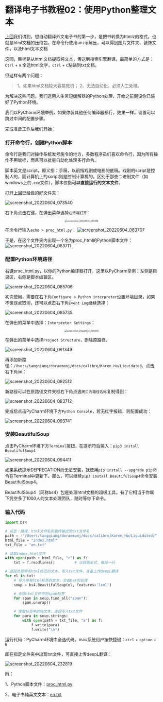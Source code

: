 # 翻译电子书教程02：使用Python整理文本


[上回](https://doraemonj.github.io/zh-cn/translation_tutorial_01/)我们讲到，想自动翻译外文电子书的第一步，是把书转换为htmlz的格式，也就是html文档的压缩包，在命令行使用unzip解压，可以得到图片文件夹、装饰文件，以及html文本文档

这回，目标是从html文档提取纯文本，传送到搜索引擎翻译。最简单的方式是：`Ctrl` + `A` 全选html文字，`ctrl` + `C`粘贴到txt文档。

但这样有两个问题：

>   1、如果html文档较大容易死机；
>   2、无法自动化，必须人工处理。

为解决这些问题，我们选用人生苦短缓解器的Python处理，开始之前假设你已装好了Python环境。

我们以PyCharm环境举例，如果你装其他任何编译器都行，效果一样，设置可以跳过中间的配置步骤。

完成准备工作后我们开始：

### 打开命令行，创建Python脚本

命令行是我们对操作系统发号施令的地方，多数程序员们喜欢命令行，因为所有操作不用鼠标，而且可以批量自动化处理多行命令。

脚本英文是script，原义指：手稿，以前指戏剧或电影的底稿。戏剧的script是控制人的，而计算机上的script则是控制计算机的。区别于那些二进制文件（如windows上的`.exe`文件），脚本仅指**可以直接运行的文本文件**。

打开[上回](https://doraemonj.github.io/zh-cn/translation_tutorial_01/)已经做的好文件夹：

![screenshot_20220604_073540](https://doraemonj.github.io/pics/screenshot_20220604_073540.png)

右下角点击右键，在弹出菜单选择`在终端打开`：

<div align="center"><img src="https://doraemonj.github.io/pics/screenshot_20220531_223358.png" alt="screenshot_20220531_223358" style="zoom:50%;" /></div>

在命令行输入`echo > proc_html.py`：
![screenshot_20220604_083707](https://doraemonj.github.io/pics/screenshot_20220604_083707.png)

于是，在这个文件夹内出现一个名为proc_html的Python脚本文件：
![screenshot_20220604_083711](https://doraemonj.github.io/pics/screenshot_20220604_083711.png)

### 配置Python环境路径

右键proc_html.py，以你的Python编译器打开，这里以PyCharm举例：左侧是目录区，右侧是脚本编辑区。

![screenshot_20220604_085706](https://doraemonj.github.io/pics/screenshot_20220604_085706.png)

初次使用，需要在右下角`Configure a Python interpreter`设置环境目录，如果不慎误点取消，还可以点击右下角`Event Log`继续选择：

![screenshot_20220604_085735](https://doraemonj.github.io/pics/screenshot_20220604_085735.png)

在弹出的菜单中选择：`Interpreter Settings`：

<div align="center"><img src="https://doraemonj.github.io/pics/screenshot_20220604_090939.png" alt="screenshot_20220604_090939" style="zoom:50%;" /></div>

在弹出的菜单中选择`Project Structure`，删除原路径，

![screenshot_20220604_091349](https://doraemonj.github.io/pics/screenshot_20220604_091349.png)

再添加新路径：`/Users/tangqiang/doraemonj/docs/calibre/Karen_Ho/Liquidated`，点击右下角`OK`：

![screenshot_20220604_092512](https://doraemonj.github.io/pics/screenshot_20220604_092512.png)

新路径可以在原路径文件夹框右下角点选`拷贝为路径名称`复制得到：

![screenshot_20220604_083712](https://doraemonj.github.io/pics/screenshot_20220604_083712.png)

完成后点击PyCharm环境下方`Python Console`，若无红字报错，则配置成功：

![screenshot_20220604_093741](https://doraemonj.github.io/pics/screenshot_20220604_093741.png)

### 安装BeautifulSoup

点击PyCharm环境下方`Terminal`按钮，在提示符后输入：`pip3 install BeautifulSoup4`

![screenshot_20220604_094411](https://doraemonj.github.io/pics/screenshot_20220604_094411.png)

如果系统提示DEPRECATION而无法安装，就使用`pip install --upgrade pip`命令在Terminal中更新下。那么，可以继续`pip3 install BeautifulSoup4`命令安装BeautifulSoup4。

BeautifulSoup4（简称bs4）包是处理html文档的超级工具，有了它相当于你属下凭空多了1000人的文本处理团队，随时等你下命令。

### 输入代码

```Python
import bs4

# 设定：路径、html文件名和最终输出的txt文件名
path = r"/Users/tangqiang/doraemonj/docs/calibre/Karen_Ho/Liquidated/" #注意路径名最后有一个斜杠
html_file = "index.html"
txt_file = "en.txt"

# 读取index.html文件
with open(path + html_file, "r") as f:
    txt = f.readlines()         # 以段落形式，每段一行

# 逐段处理带有html标签的文本，写入txt文件，准备上传deepL翻译
for el in txt:
    # 导入带有html标签的文本，交由bs4包处理
    soup = bs4.BeautifulSoup(el, features='lxml')

    # 去除html文件中的span标签
    for span in soup.find_all("span"):
        span.unwrap()

    # 提取标签中的纯文本，逐段写入txt文件
    for para in soup.strings:
        with open(path + txt_file, "a") as f:
            f.write(para)
            f.write("\n")

```

运行代码：PyCharm环境中全选代码，mac系统用户按快捷键：`ctrl` + `option` + `E`

即在指定文件夹中出现txt文件，可直接上传deepL翻译：

![screenshot_20220604_232819](https://doraemonj.github.io/pics/screenshot_20220604_232819.png)

附：

1、Python脚本文件：[proc_html.py](/Users/tangqiang/doraemonj/docs/calibre/Karen_Ho/Liquidated/proc_html.py)

2、电子书纯英文文本：[en.txt](https://doraemonj.github.io/docs/calibre/Karen_Ho/Liquidated/en.txt)


